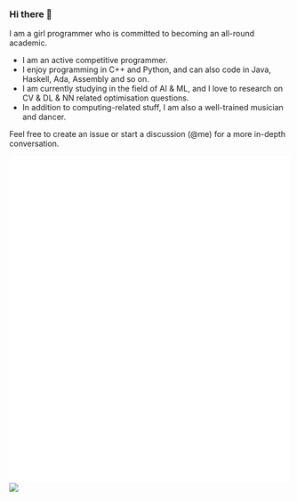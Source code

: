 ### Hi there 👋
I am a girl programmer who is committed to becoming an all-round academic. 
- I am an active competitive programmer. 
- I enjoy programming in C++ and Python, and can also code in Java, Haskell, Ada, Assembly and so on. 
- I am currently studying in the field of AI & ML, and I love to research on CV & DL & NN related optimisation questions.
- In addition to computing-related stuff, I am also a well-trained musician and dancer. <br>

Feel free to create an issue or start a discussion (@me) for a more in-depth conversation.

<img align="left" src="https://github.com/zishanqin/github-stats/blob/master/generated/overview.svg">
<img align="left" src="https://github.com/zishanqin/github-stats/blob/master/generated/languages.svg">
<img align="left" src="https://img.shields.io/badge/LinkedIn-0077B5?style=for-the-badge&logo=linkedin&logoColor=white" href="https://au.linkedin.com/in/taylor-qin-100957200?trk=profile-badge">
<!-- <div class="badge-base LI-profile-badge" data-locale="en_US" data-size="medium" data-theme="light" data-type="VERTICAL" data-vanity="taylor-qin-100957200" data-version="v1"><a class="badge-base__link LI-simple-link" href="https://au.linkedin.com/in/taylor-qin-100957200?trk=profile-badge">Taylor Qin</a></div> -->
              
              
<!--
**zishanqin/zishanqin** is a ✨ _special_ ✨ repository because its `README.md` (this file) appears on your GitHub profile.

Here are some ideas to get you started:

- 🔭 I’m currently working on ...
- 🌱 I’m currently learning ...
- 👯 I’m looking to collaborate on ...
- 🤔 I’m looking for help with ...
- 💬 Ask me about ...
- 📫 How to reach me: ...
- 😄 Pronouns: ...
- ⚡ Fun fact: ...
-->

